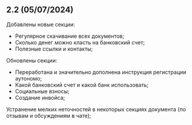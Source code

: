 ## 2.2 (05/07/2024)

Добавлены новые секции:

- Регулярное скачивание всех документов;
- Сколько денег можно класть на банковский счет;
- Полезные ссылки и контакты;

Обновлены секции:

- Переработана и значительно дополнена инструкция регистрации аутономо;
- Какой банковский счет и какой банк использовать;
- Социальные взносы;
- Создание инвойса;

Устранение мелких неточностей в некоторых секциях документа (по отзывам и
обсуждениям в чате);
